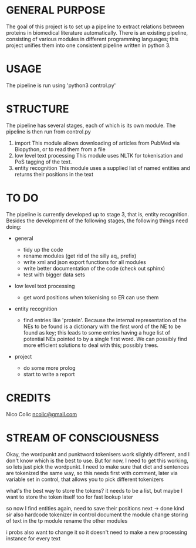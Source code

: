 GENERAL PURPOSE
===============
The goal of this project is to set up a pipeline to extract relations between proteins in biomedical literature automatically. There is an existing pipeline, consisting of various modules in different programming languages; this project unifies them into one consistent pipeline written in python 3.

USAGE
=====
The pipeline is run using 'python3 control.py'


STRUCTURE
=========
The pipeline has several stages, each of which is its own module. The pipeline is then run from control.py

1. import
	This module allows downloading of articles from PubMed via Biopython, or to read them from a file
2. low level text processing
	This module uses NLTK for tokenisation and PoS tagging of the text.
3. entity recognition
	This module uses a supplied list of named entities and returns their positions in the text

TO DO
=====
The pipeline is currently developed up to stage 3, that is, entity recognition. Besides the development of the following stages, the following things need doing:

* general
	* tidy up the code
	* rename modules (get rid of the silly aq_ prefix)
	* write xml and json export functions for all modules
	* write better documentation of the code (check out sphinx)
	* test with bigger data sets
	
* low level text processing
	* get word positions when tokenising so ER can use them

* entity recognition
	* find entries like 'protein'. Because the internal representation of the NEs to be found is a dictionary with the first word of the NE to be found as key; this leads to some entries having a huge list of potential NEs pointed to by a single first word. We can possibly find more efficient solutions to deal with this; possibly trees.
	
* project
	* do some more prolog
	* start to write a report

CREDITS
=======
Nico Colic
ncolic@gmail.com

STREAM OF CONSCIOUSNESS
=======================

Okay, the wordpunkt and punktword tokenisers work slightly different, and I don't know which is the best to use. But for now, I need to get this working, so lets just pick the wordpunkt. I need to make sure that dict and sentences are tokenized the same way, so this needs first with comment, later via variable set in control, that allows you to pick different tokenizers

what's the best way to store the tokens? it needs to be a list, but maybe I want to store the token itself too for fast lookup later

so now I find entities again, need to save their positions next -> done kind sir
also hardcode tokenizer in control
document the module
change storing of text in the tp module
rename the other modules

i probs also want to change it so it doesn't need to make a new processing instance for every text
